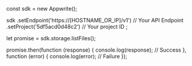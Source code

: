 const sdk = new Appwrite();

sdk
    .setEndpoint('https://[HOSTNAME_OR_IP]/v1') // Your API Endpoint
    .setProject('5df5acd0d48c2') // Your project ID
;

let promise = sdk.storage.listFiles();

promise.then(function (response) {
    console.log(response); // Success
}, function (error) {
    console.log(error); // Failure
});